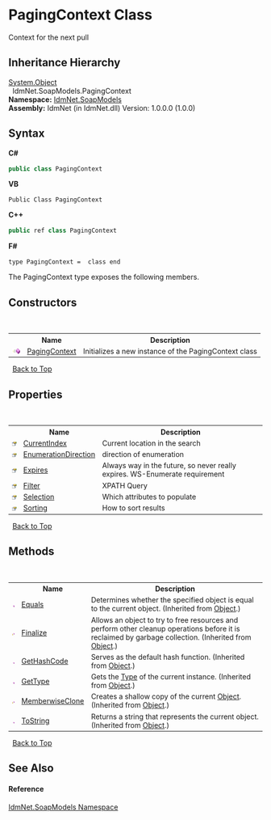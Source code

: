 # PagingContext Class
 

Context for the next pull


## Inheritance Hierarchy
<a href="http://msdn2.microsoft.com/en-us/library/e5kfa45b" target="_blank">System.Object</a><br />&nbsp;&nbsp;IdmNet.SoapModels.PagingContext<br />
**Namespace:**&nbsp;<a href="N_IdmNet_SoapModels">IdmNet.SoapModels</a><br />**Assembly:**&nbsp;IdmNet (in IdmNet.dll) Version: 1.0.0.0 (1.0.0)

## Syntax

**C#**<br />
``` C#
public class PagingContext
```

**VB**<br />
``` VB
Public Class PagingContext
```

**C++**<br />
``` C++
public ref class PagingContext
```

**F#**<br />
``` F#
type PagingContext =  class end
```

The PagingContext type exposes the following members.


## Constructors
&nbsp;<table><tr><th></th><th>Name</th><th>Description</th></tr><tr><td>![Public method](media/pubmethod.gif "Public method")</td><td><a href="M_IdmNet_SoapModels_PagingContext__ctor">PagingContext</a></td><td>
Initializes a new instance of the PagingContext class</td></tr></table>&nbsp;
<a href="#pagingcontext-class">Back to Top</a>

## Properties
&nbsp;<table><tr><th></th><th>Name</th><th>Description</th></tr><tr><td>![Public property](media/pubproperty.gif "Public property")</td><td><a href="P_IdmNet_SoapModels_PagingContext_CurrentIndex">CurrentIndex</a></td><td>
Current location in the search</td></tr><tr><td>![Public property](media/pubproperty.gif "Public property")</td><td><a href="P_IdmNet_SoapModels_PagingContext_EnumerationDirection">EnumerationDirection</a></td><td>
direction of enumeration</td></tr><tr><td>![Public property](media/pubproperty.gif "Public property")</td><td><a href="P_IdmNet_SoapModels_PagingContext_Expires">Expires</a></td><td>
Always way in the future, so never really expires. WS-Enumerate requirement</td></tr><tr><td>![Public property](media/pubproperty.gif "Public property")</td><td><a href="P_IdmNet_SoapModels_PagingContext_Filter">Filter</a></td><td>
XPATH Query</td></tr><tr><td>![Public property](media/pubproperty.gif "Public property")</td><td><a href="P_IdmNet_SoapModels_PagingContext_Selection">Selection</a></td><td>
Which attributes to populate</td></tr><tr><td>![Public property](media/pubproperty.gif "Public property")</td><td><a href="P_IdmNet_SoapModels_PagingContext_Sorting">Sorting</a></td><td>
How to sort results</td></tr></table>&nbsp;
<a href="#pagingcontext-class">Back to Top</a>

## Methods
&nbsp;<table><tr><th></th><th>Name</th><th>Description</th></tr><tr><td>![Public method](media/pubmethod.gif "Public method")</td><td><a href="http://msdn2.microsoft.com/en-us/library/bsc2ak47" target="_blank">Equals</a></td><td>
Determines whether the specified object is equal to the current object.
 (Inherited from <a href="http://msdn2.microsoft.com/en-us/library/e5kfa45b" target="_blank">Object</a>.)</td></tr><tr><td>![Protected method](media/protmethod.gif "Protected method")</td><td><a href="http://msdn2.microsoft.com/en-us/library/4k87zsw7" target="_blank">Finalize</a></td><td>
Allows an object to try to free resources and perform other cleanup operations before it is reclaimed by garbage collection.
 (Inherited from <a href="http://msdn2.microsoft.com/en-us/library/e5kfa45b" target="_blank">Object</a>.)</td></tr><tr><td>![Public method](media/pubmethod.gif "Public method")</td><td><a href="http://msdn2.microsoft.com/en-us/library/zdee4b3y" target="_blank">GetHashCode</a></td><td>
Serves as the default hash function.
 (Inherited from <a href="http://msdn2.microsoft.com/en-us/library/e5kfa45b" target="_blank">Object</a>.)</td></tr><tr><td>![Public method](media/pubmethod.gif "Public method")</td><td><a href="http://msdn2.microsoft.com/en-us/library/dfwy45w9" target="_blank">GetType</a></td><td>
Gets the <a href="http://msdn2.microsoft.com/en-us/library/42892f65" target="_blank">Type</a> of the current instance.
 (Inherited from <a href="http://msdn2.microsoft.com/en-us/library/e5kfa45b" target="_blank">Object</a>.)</td></tr><tr><td>![Protected method](media/protmethod.gif "Protected method")</td><td><a href="http://msdn2.microsoft.com/en-us/library/57ctke0a" target="_blank">MemberwiseClone</a></td><td>
Creates a shallow copy of the current <a href="http://msdn2.microsoft.com/en-us/library/e5kfa45b" target="_blank">Object</a>.
 (Inherited from <a href="http://msdn2.microsoft.com/en-us/library/e5kfa45b" target="_blank">Object</a>.)</td></tr><tr><td>![Public method](media/pubmethod.gif "Public method")</td><td><a href="http://msdn2.microsoft.com/en-us/library/7bxwbwt2" target="_blank">ToString</a></td><td>
Returns a string that represents the current object.
 (Inherited from <a href="http://msdn2.microsoft.com/en-us/library/e5kfa45b" target="_blank">Object</a>.)</td></tr></table>&nbsp;
<a href="#pagingcontext-class">Back to Top</a>

## See Also


#### Reference
<a href="N_IdmNet_SoapModels">IdmNet.SoapModels Namespace</a><br />